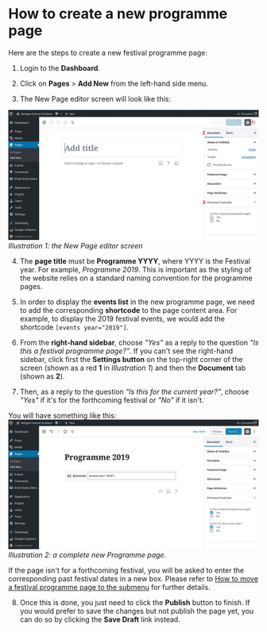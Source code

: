 # How to create a new programme page

Here are the steps to create a new festival programme page:

1. Login to the **Dashboard**.

2. Click on **Pages** > **Add New** from the left-hand side menu.

3. The New Page editor screen will look like this:

![Illustration 1: New Page editor screen](assets/new-page.jpg)
*Illustration 1: the New Page editor screen*

4. The **page title** must be **Programme YYYY**, where YYYY is the Festival year. For example, *Programme 2019*.
This is important as the styling of the website relies on a standard naming convention for the programme pages.

5. In order to display the **events list** in the new programme page, we need to add the corresponding **shortcode** to the page content area. For example, to display the 2019 festival events, we would add the shortcode `[events year="2019"]`.

6. From the **right-hand sidebar**, choose *"Yes"* as a reply to the question *"Is this a festival programme page?"*.
If you can't see the right-hand sidebar, click first the **Settings button** on the top-right corner of the screen (shown as a red **1** in *Illustration 1*) and then the **Document** tab (shown as **2**).

7. Then, as a reply to the question *"Is this for the current year?"*, choose *"Yes"* if it's for the forthcoming festival or *"No"* if it isn't.

You will have something like this:
![A Complete New Programme Page](assets/new-programme-page.jpg)
*Illustration 2: a complete new Programme page.*

If the page isn't for a forthcoming festival, you will be asked to enter the corresponding past festival dates in a new box. Please refer to [How to move a festival programme page to the submenu](archive-a-programme-page.md) for further details.

8. Once this is done, you just need to click the **Publish** button to finish.
If you would prefer to save the changes but not publish the page yet, you can do so by clicking the **Save Draft** link instead.

